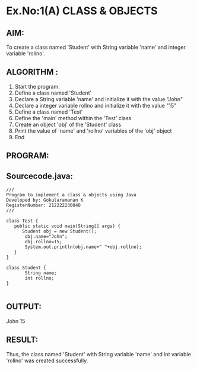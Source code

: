 # Ex.No:1(A) CLASS & OBJECTS

## AIM:
To create a class named 'Student' with String variable 'name' and integer variable 'rollno'.

## ALGORITHM :
1.	Start the program.
2.	Define a class named 'Student'
3.	Declare a String variable 'name' and initialize it with the value "John"
4.	Declare a integer variable rollno and initialize it with the value "15"
5.	Define a class named 'Test'
6.	Define the 'main' method within the 'Test' class
7.	Create an object 'obj' of the 'Student' class
8.	Print the value of 'name' and 'rollno' variables of the 'obj' object
9.	End



## PROGRAM:
## Sourcecode.java:
 ```
///
Program to implement a class & objects using Java
Developed by: Gokularamanan K
RegisterNumber: 212222230040
///

class Test {
    public static void main(String[] args) {
       Student obj = new Student();
        obj.name="John";
        obj.rollno=15;   
        System.out.println(obj.name+" "+obj.rollno);
    }   
}

class Student {
        String name;
        int rollno;
}


```

## OUTPUT:

John 15




## RESULT:
Thus, the class named 'Student' with String variable 'name' and int variable 'rollno' was created successfully.
